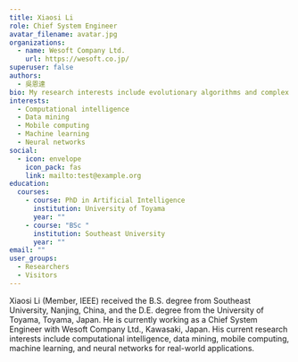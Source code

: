 ```yaml
---
title: Xiaosi Li
role: Chief System Engineer
avatar_filename: avatar.jpg
organizations:
  - name: Wesoft Company Ltd.
    url: https://wesoft.co.jp/
superuser: false
authors:
  - 吳恩達
bio: My research interests include evolutionary algorithms and complex systems.
interests:
  - Computational intelligence
  - Data mining
  - Mobile computing
  - Machine learning
  - Neural networks
social:
  - icon: envelope
    icon_pack: fas
    link: mailto:test@example.org
education:
  courses:
    - course: PhD in Artificial Intelligence
      institution: University of Toyama
      year: ""
    - course: "BSc "
      institution: Southeast University
      year: ""
email: ""
user_groups:
  - Researchers
  - Visitors
---
```

Xiaosi Li (Member, IEEE) received the B.S. degree from Southeast University, Nanjing, China, and the D.E. degree from the University of Toyama, Toyama, Japan. He is currently working as a Chief System Engineer with Wesoft Company Ltd., Kawasaki, Japan. His current research interests include computational intelligence, data mining, mobile computing, machine learning, and neural networks for real-world applications.